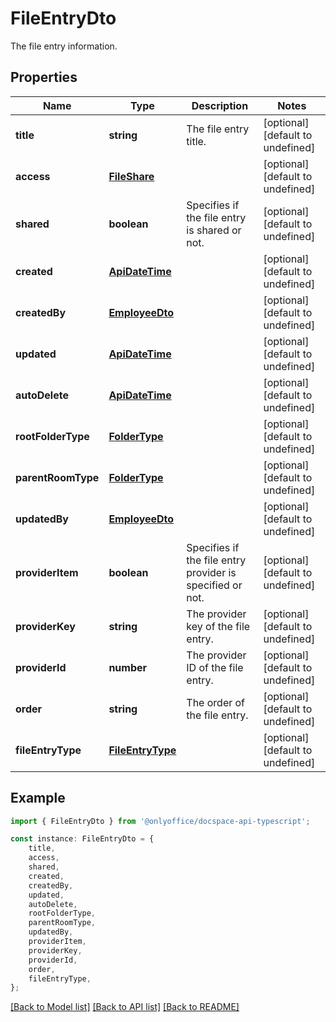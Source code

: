 # FileEntryDto

The file entry information.

## Properties

Name | Type | Description | Notes
------------ | ------------- | ------------- | -------------
**title** | **string** | The file entry title. | [optional] [default to undefined]
**access** | [**FileShare**](FileShare.md) |  | [optional] [default to undefined]
**shared** | **boolean** | Specifies if the file entry is shared or not. | [optional] [default to undefined]
**created** | [**ApiDateTime**](ApiDateTime.md) |  | [optional] [default to undefined]
**createdBy** | [**EmployeeDto**](EmployeeDto.md) |  | [optional] [default to undefined]
**updated** | [**ApiDateTime**](ApiDateTime.md) |  | [optional] [default to undefined]
**autoDelete** | [**ApiDateTime**](ApiDateTime.md) |  | [optional] [default to undefined]
**rootFolderType** | [**FolderType**](FolderType.md) |  | [optional] [default to undefined]
**parentRoomType** | [**FolderType**](FolderType.md) |  | [optional] [default to undefined]
**updatedBy** | [**EmployeeDto**](EmployeeDto.md) |  | [optional] [default to undefined]
**providerItem** | **boolean** | Specifies if the file entry provider is specified or not. | [optional] [default to undefined]
**providerKey** | **string** | The provider key of the file entry. | [optional] [default to undefined]
**providerId** | **number** | The provider ID of the file entry. | [optional] [default to undefined]
**order** | **string** | The order of the file entry. | [optional] [default to undefined]
**fileEntryType** | [**FileEntryType**](FileEntryType.md) |  | [optional] [default to undefined]

## Example

```typescript
import { FileEntryDto } from '@onlyoffice/docspace-api-typescript';

const instance: FileEntryDto = {
    title,
    access,
    shared,
    created,
    createdBy,
    updated,
    autoDelete,
    rootFolderType,
    parentRoomType,
    updatedBy,
    providerItem,
    providerKey,
    providerId,
    order,
    fileEntryType,
};
```

[[Back to Model list]](../README.md#documentation-for-models) [[Back to API list]](../README.md#documentation-for-api-endpoints) [[Back to README]](../README.md)

